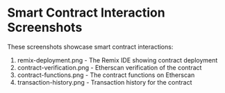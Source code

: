 
# Smart Contract Interaction Screenshots

These screenshots showcase smart contract interactions:

1. remix-deployment.png - The Remix IDE showing contract deployment
2. contract-verification.png - Etherscan verification of the contract
3. contract-functions.png - The contract functions on Etherscan
4. transaction-history.png - Transaction history for the contract

